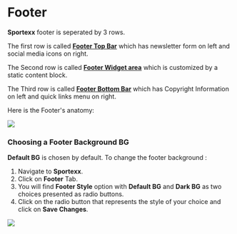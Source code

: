 # Footer

**Sportexx** footer is seperated by 3 rows.

The first row is called [**Footer Top Bar**](configuring_footer_top_bar.md) which has newsletter form on left and social media icons on right.

The Second row is called [**Footer Widget area**](populating_footer_widget_area.md) which is customized by a static content block.

The Third row is called [**Footer Bottom Bar**](footer_bottom_bar.md)
which has Copyright Information on left and quick links menu on right.

Here is the Footer's anatomy:

![](http://transvelo.github.io/sportexx/docs/images/footer-style.png)






### Choosing a Footer Background BG

**Default BG** is chosen by default. To change the footer background :

1. Navigate to **Sportexx**.
2. Click on **Footer** Tab.
3. You will find **Footer Style** option with **Default BG** and **Dark BG** as two choices presented as radio buttons.
4. Click on the radio button that represents the style of your choice and click on **Save Changes**.

![](http://transvelo.github.io/sportexx/docs/images/choose-footer-background.png)
